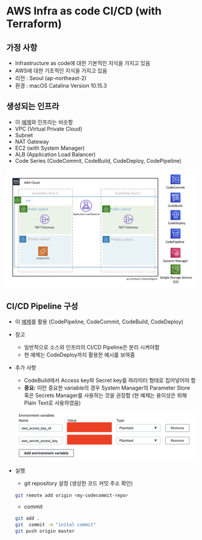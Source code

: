 # AWS Infra as code CI/CD (with Terraform)



## 가정 사항

- Infrastructure as code에 대한 기본적인 지식을 가지고 있음
- AWS에 대한 기초적인 지식을 가지고 있음
- 리전 : Seoul (ap-northeast-2)
- 환경 : macOS Catalina Version 10.15.3



## 생성되는 인프라

- 이 [예제](https://github.com/toule/aws_cdk_basic_sample)와 인프라는 비슷함
- VPC (Virtual Private Cloud)
- Subnet
- NAT Gateway
- EC2 (with System Manager)
- ALB (Application Load Balancer)
- Code Series (CodeCommit, CodeBuild, CodeDeploy, CodePipeline)

![arch](./images/arch.png)



## CI/CD Pipeline 구성

- 이 [예제](https://github.com/toule/cicd-sample-demo)를 활용 (CodePipeline, CodeCommit, CodeBuild, CodeDeploy)

- 참고

  - 일반적으로 소스와 인프라의 CI/CD Pipeline은 분리 시켜야함
  - 현 예제는 CodeDeploy까지 활용한 예시를 보여줌

- 추가 사항

  - CodeBuild에서 Access key와 Secret key를 파라미터 형태로 집어넣어야 함
  - **중요:** 이런 중요한 variable의 경우 System Manager의 Parameter Store 혹은 Secrets Manager를 사용하는 것을 권장함 (현 예제는 용이성은 위해 Plain Text로 사용하였음)

  ![arch](./images/variable.png)



- 실행

  - git repository 설정 (생성한 코드 커밋 주소 확인)

  ```bash
  git remote add origin <my-codecommit-repo>
  ```
  
  - commit
  
  ```bash
  git add .
  git  commit -m "inital commit"
  git push origin master
  ```
  
   